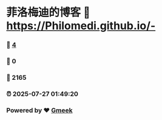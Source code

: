 # 菲洛梅迪的博客 :link: https://Philomedi.github.io/- 
### :page_facing_up: [4](https://Philomedi.github.io/-/tag.html) 
### :speech_balloon: 0 
### :hibiscus: 2165 
### :alarm_clock: 2025-07-27 01:49:20 
### Powered by :heart: [Gmeek](https://github.com/Meekdai/Gmeek)
